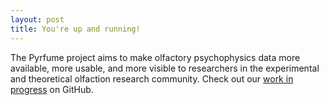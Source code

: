 ```yaml
---
layout: post
title: You're up and running!
---
```


The Pyrfume project aims to make olfactory psychophysics data more available, more usable, and more visible to researchers in the experimental and theoretical olfaction research community.  Check out our [work in progress](http://github.com/pyrfume/pyrfume) on GitHub.
